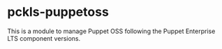 # pckls-puppetoss

This is a module to manage Puppet OSS following the Puppet Enterprise LTS component versions.
